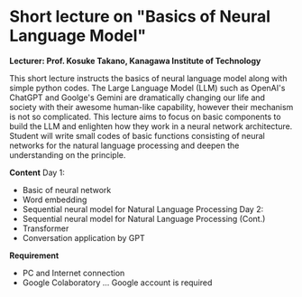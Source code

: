 # Short lecture on "Basics of Neural Language Model"
**Lecturer: Prof. Kosuke Takano, Kanagawa Institute of Technology**

This short lecture instructs the basics of neural language model along with simple python codes. The Large Language Model (LLM) such as OpenAI's ChatGPT and Goolge's Gemini are dramatically changing our life and society with their awesome human-like capability, however their mechanism is not so complicated. This lecture aims to focus on basic components to build the LLM and enlighten how they work in a neural network architecture. Student will write small codes of basic functions consisting of neural networks for the natural language processing and deepen the understanding on the principle.

**Content**
Day 1:<br>
* Basic of neural network
* Word embedding
* Sequential neural model for Natural Language Processing
Day 2:<br>
* Sequential neural model for Natural Language Processing (Cont.)
* Transformer
* Conversation application by GPT

**Requirement**
* PC and Internet connection
* Google Colaboratory ... Google account is required
